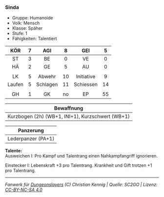 ### Sinda

- Gruppe: Humanoide
- Volk: Mensch
- Klasse: Späher
- Stufe: 1
- Fähigkeiten: Talentiert

|  KÖR   |  7  |   AGI    |  8  |    GEI     |  5  |
| :----: | :-: | :------: | :-: | :--------: | :-: |
|   ST   |  3  |    BE    |  0  |     VE     |  0  |
|   HÄ   |  2  |    GE    |  5  |     AU     |  0  |
|        |     |          |     |            |     |
|   LK   |  5  |  Abwehr  | 10  | Initiative |  9  |
| Laufen |  5  | Schlagen | 11  | Schiessen  | 14  |
|        |     |          |     |            |     |
|   GH   |  1  |    GK    | no  |     EP     | 55  |

|                    Bewaffnung                    |
| :----------------------------------------------: |
| Kurzbogen (2h) (WB+1, INI+1), Kurzschwert (WB+1) |

|     Panzerung      |
| :----------------: |
| Lederpanzer (PA+1) |

**Talente:**  
Ausweichen I: Pro Kampf und Talentrang einen Nahkampfangriff ignorieren.

Einstecker I: Lebenskraft +3 pro Talentrang. Krankheit und Gift trotzen +1 pro Talentrang.

---

_Fanwerk für [Dungeonslayers](https://www.dungeonslayers.net/) (C) Christian Kennig | Quelle: SC2GO | Lizenz: [CC-BY-NC-SA 4.0](https://creativecommons.org/licenses/by-nc-sa/4.0/deed.de)_
